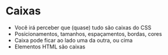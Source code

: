 # Caixas 

* Você irá perceber que (quase) tudo são caixas do CSS
* Posicionamentos, tamanhos, espaçamentos, bordas, cores
* Caixa pode ficar ao lado uma da outra, ou cima
* Elementos HTML são caixas
